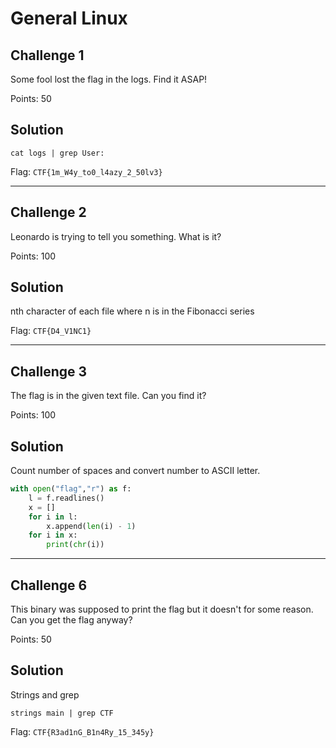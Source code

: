 General Linux
=============

Challenge 1
-----------

Some fool lost the flag in the logs. Find it ASAP!

Points: 50

Solution
--------

`cat logs | grep User:`

Flag: `CTF{1m_W4y_to0_l4azy_2_50lv3}`

---

Challenge 2
-----------

Leonardo is trying to tell you something. What is it?

Points: 100

Solution
--------

nth character of each file where n is in the Fibonacci series

Flag: `CTF{D4_V1NC1}`

---

Challenge 3
-----------

The flag is in the given text file. Can you find it?

Points: 100

Solution
--------

Count number of spaces and convert number to ASCII letter.

```python
with open("flag","r") as f:
    l = f.readlines()
    x = []
    for i in l:
        x.append(len(i) - 1)
    for i in x:
        print(chr(i))
```

---

Challenge 6
-----------

This binary was supposed to print the flag but it doesn't for some reason. Can you get the flag anyway?

Points: 50

Solution
--------

Strings and grep

`strings main | grep CTF`

Flag: `CTF{R3ad1nG_B1n4Ry_15_345y}`
